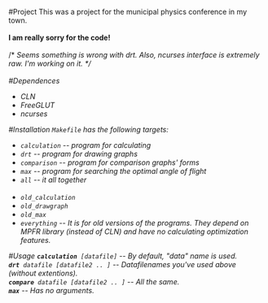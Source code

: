 #Project
This was a project for the municipal physics conference in my town.<br><br>
<b>I am really sorry for the code!</b>
<br><br>
/* <i>Seems something is wrong with drt. Also, ncurses interface is extremely raw. I'm working on it.<i> */<br><br>
#Dependences
- CLN
- FreeGLUT
- ncurses

#Installation
`Makefile` has the following targets:
- `calculation`       -- program for calculating
- `drt`               -- program for drawing graphs
- `comparison`        -- program for comparison graphs' forms
- `max`               -- program for searching the optimal angle of flight
- `all`               -- it all together
<br><br>
- `old_calculation`
- `old_drawgraph`  
- `old_max` 
- `everything` -- It is for old versions of the programs. They depend on MPFR library (instead of CLN) and have no calculating optimization features.      

#Usage
<b>`calculation`</b>` [datafile]` -- By default, "data" name is used.<br>
<b>`drt`</b>` datafile [datafile2 .. ]` -- Datafilenames you've used above (without extentions).<br>
<b>`compare`</b>` datafile [datafile2 .. ]` -- All the same.<br>
<b>`max`</b> -- Has no arguments.<br>
